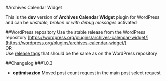 #Archives Calendar Widget

This is the __dev__ version of __Archives Calendar Widget__ plugin for WordPress and can be _unstable, broken or with debug messages_ activated

##WordPress repository
Use the stable release from the WordPress repository [https://wordpress.org/plugins/archives-calendar-widget/](https://wordpress.org/plugins/archives-calendar-widget/)    
OR    
Use [release tags](https://github.com/alekart/arcw/releases) that should be the same as on the WordPress repository

##Changelog
###1.0.3
- __optimisazion__ Moved post count request in the main post select request
